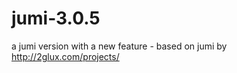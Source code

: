 jumi-3.0.5
==========

a jumi version with a new feature - based on jumi by http://2glux.com/projects/

